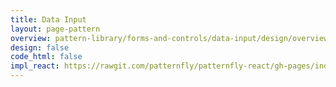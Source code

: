 ```yaml
---
title: Data Input
layout: page-pattern
overview: pattern-library/forms-and-controls/data-input/design/overview.md
design: false
code_html: false
impl_react: https://rawgit.com/patternfly/patternfly-react/gh-pages/index.html?knob-Show%20Modal=true&selectedKind=Forms&selectedStory=Supported%20Controls
---
```

